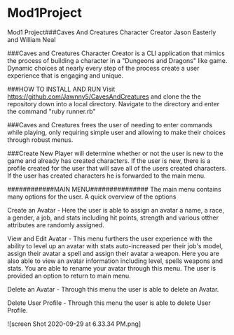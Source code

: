 # Mod1Project
Mod1 Project###Caves And Creatures Character Creator
Jason Easterly and William Neal


###Caves and Creatures Character Creator is a CLI application that mimics the process of building a character in a "Dungeons and Dragons" like game. Dynamic choices at nearly every step of the process create a user experience that is engaging and unique.

###HOW TO INSTALL AND RUN
Visit https://github.com/Jawnny5/CavesAndCreatures and clone the the repository down into a local directory. Navigate to the directory and enter the command "ruby runner.rb" 

###Caves and Creatures frees the user of needing to enter commands while playing, only requiring simple user and allowing to make their choices through robust menus.

  ###Create New Player will determine whether or not the user is new to the game and already has created characters. If the user is new, there is a profile created for the user that will save all of the users created characters. If the user has created characters he is forwarded to the main menu.

  ############MAIN MENU###############
  The main menu contains many options for the user. A quick overview of the options
  
  Create an Avatar - Here the user is able to assign an avatar a name, a race, a gender, a job, and stats including hit points, strength and various otther attributes are randomly assigned.

  View and Edit Avatar - This menu furthers the user experience with the ability to level up an avatar with stats auto-increased per their job's model, assign their avatar a spell and assign their avatar a weapon. Here you are also able to view an avatar information including level, spells weapons and stats. You are able to rename your avatar through this menu. The user is provided an option to return to main menu.

  Delete an Avatar - Through this menu the user is able to delete an Avatar.

  Delete User Profile - Through this menu the user is able to delete User Profile.


![screen Shot 2020-09-29 at 6.33.34 PM.png]

